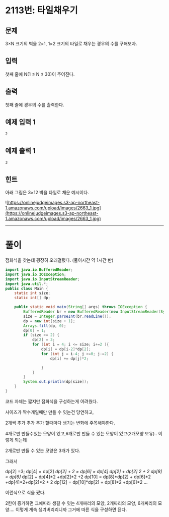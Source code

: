 # 2113번: 타일채우기

## 문제

3×N 크기의 벽을 2×1, 1×2 크기의 타일로 채우는 경우의 수를 구해보자.

## 입력

첫째 줄에 N(1 ≤ N ≤ 30)이 주어진다.

## 출력

첫째 줄에 경우의 수를 출력한다.

## 예제 입력 1

```
2

```

## 예제 출력 1

```
3

```

## 힌트

아래 그림은 3×12 벽을 타일로 채운 예시이다.

![https://onlinejudgeimages.s3-ap-northeast-1.amazonaws.com/upload/images/2663_1.jpg](https://onlinejudgeimages.s3-ap-northeast-1.amazonaws.com/upload/images/2663_1.jpg)

---

 

# 풀이

점화식을 찾는데 굉장히 오래걸렸다. (풀이시간 약 1시간 반)

```java
import java.io.BufferedReader;
import java.io.IOException;
import java.io.InputStreamReader;
import java.util.*;
public class Main {
    static int size;
    static int[] dp;

    public static void main(String[] args) throws IOException {
        BufferedReader br = new BufferedReader(new InputStreamReader(System.in));
        size = Integer.parseInt(br.readLine());
        dp = new int[size + 1];
        Arrays.fill(dp, 0);
        dp[0] = 1;
        if (size >= 2) {
            dp[2] = 3;
            for (int i = 4; i <= size; i+=2 ){
                dp[i] = dp[i-2]*dp[2];
                for (int j = i-4; j >=0; j-=2) {
                    dp[i] += dp[j]*2;

                }
            }
        }
        System.out.println(dp[size]);
    }
}
```

코드 자체는 짧지만 점화식을 구성하는게 어려웠다.

사이즈가 짝수개일때만 만들 수 잇는건 당연하고,

2개씩 추가 추가 추가 할때마다 생기는 변화에 주목해야한다.

4개로만 만들수있는 모양이 있고,6개로만 만들 수 있는 모양이 있고(2개모양 보유).. 이렇게 되는데

2개로만 만들 수 있는 모양은 3개가 있다.

그래서 

dp[2] =3;
dp[4] = dp[2] *dp[2] + 2 =
dp[6] = dp[4] dp[2] + dp[2] 2 + 2 
dp[8] = dp[6]* dp[2] + dp[4]*2  +dp[2]*2  +2
dp[10] = dp[8]*dp[2] + dp[6]*2 +dp[4]*2+dp[2]*2 + 2
dp[12] = dp[10]*dp[2] + dp[8]*2 +dp[6]*2 …

이런식으로 식을 짰다.

2칸이 증가하면 그에따라 생길 수 잇는 4개짜리의 모양, 2개짜리의 모양, 6개짜리의 모양…. 이렇게 계속 생겨버리리니까 그거에 따른 식을 구성하면 된다.